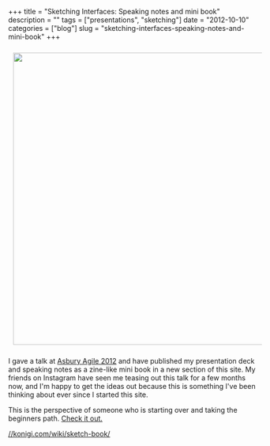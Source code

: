 +++
title = "Sketching Interfaces: Speaking notes and mini book"
description = ""
tags = ["presentations", "sketching"]
date = "2012-10-10"
categories = ["blog"]
slug = "sketching-interfaces-speaking-notes-and-mini-book"
+++



<p><a href="/wiki/sketch-book/"><img src="//konigi.com/media/book/sketch/title.png" style="width: 590px; padding: 10px;" /></a></p>
<p>I gave a talk at <a href="http://www.asburyagile.com/">Asbury Agile 2012</a> and have published my presentation deck and speaking notes as a zine-like mini book in a new section of this site. My friends on Instagram have seen me teasing out this talk for a few months now, and I'm happy to get the ideas out because this is something I've been thinking about ever since I started this site. </p>
<p>This is the perspective of someone who is starting over and taking the beginners path. <a href="../book/sketch-book.html">Check it out.</a></p>

  <a href="/wiki/sketch-book/">//konigi.com/wiki/sketch-book/</a>
